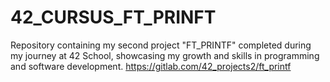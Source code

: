 # 42_CURSUS_FT_PRINFT
Repository containing my second project "FT_PRINTF" completed during my journey at 42 School, showcasing my growth and skills in programming and software development.
https://gitlab.com/42_projects2/ft_printf
